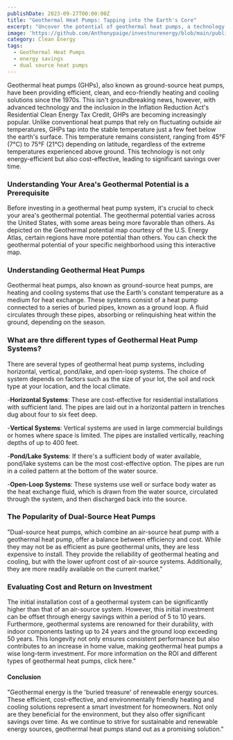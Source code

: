 ```yaml
---
publishDate: 2023-09-27T00:00:00Z
title: "Geothermal Heat Pumps: Tapping into the Earth's Core"
excerpt: "Uncover the potential of geothermal heat pumps, a technology that leverages the Earth's core temperature to heat and cool your home efficiently. Learn about the installation process, benefits, and how to make an informed decision."
image: 'https://github.com/Anthonypaige/investnurenergy/blob/main/public/images/cover-art/GEO-1-cover-art.png?raw=true'
category: Clean Energy
tags:
  - Geothermal Heat Pumps
  - energy savings
  - dual source heat pumps
---
```


Geothermal heat pumps (GHPs), also known as ground-source heat pumps, have been providing efficient, clean, and eco-friendly heating and cooling solutions since the 1970s. This isn't groundbreaking news, however, with advanced technology and the inclusion in the Inflation Reduction Act's Residential Clean Energy Tax Credit, GHPs are becoming increasingly popular. Unlike conventional heat pumps that rely on fluctuating outside air temperatures, GHPs tap into the stable temperature just a few feet below the earth's surface. This temperature remains consistent, ranging from 45°F (7°C) to 75°F (21°C) depending on latitude, regardless of the extreme temperatures experienced above ground. This technology is not only energy-efficient but also cost-effective, leading to significant savings over time.

### **Understanding Your Area's Geothermal Potential is a Prerequisite**

Before investing in a geothermal heat pump system, it's crucial to check your area's geothermal potential. The geothermal potential varies across the United States, with some areas being more favorable than others. As depicted on the Geothermal potential map courtesy of the U.S. Energy Atlas, certain regions have more potential than others. You can check the geothermal potential of your specific neighborhood using this interactive map.

### **Understanding Geothermal Heat Pumps**

Geothermal heat pumps, also known as ground-source heat pumps, are heating and cooling systems that use the Earth's constant temperature as a medium for heat exchange. These systems consist of a heat pump connected to a series of buried pipes, known as a ground loop. A fluid circulates through these pipes, absorbing or relinquishing heat within the ground, depending on the season.

### **What are thre different types of Geothermal Heat Pump Systems?**

There are several types of geothermal heat pump systems, including horizontal, vertical, pond/lake, and open-loop systems. The choice of system depends on factors such as the size of your lot, the soil and rock type at your location, and the local climate.

-**Horizontal Systems**: These are cost-effective for residential installations with sufficient land. The pipes are laid out in a horizontal pattern in trenches dug about four to six feet deep.

-**Vertical Systems**: Vertical systems are used in large commercial buildings or homes where space is limited. The pipes are installed vertically, reaching depths of up to 400 feet.

-**Pond/Lake Systems**: If there's a sufficient body of water available, pond/lake systems can be the most cost-effective option. The pipes are run in a coiled pattern at the bottom of the water source.

-**Open-Loop Systems**: These systems use well or surface body water as the heat exchange fluid, which is drawn from the water source, circulated through the system, and then discharged back into the source.

### **The Popularity of Dual-Source Heat Pumps**

"Dual-source heat pumps, which combine an air-source heat pump with a geothermal heat pump, offer a balance between efficiency and cost. While they may not be as efficient as pure geothermal units, they are less expensive to install. They provide the reliability of geothermal heating and cooling, but with the lower upfront cost of air-source systems. Additionally, they are more readily available on the current market."

### **Evaluating Cost and Return on Investment**

The initial installation cost of a geothermal system can be significantly higher than that of an air-source system. However, this initial investment can be offset through energy savings within a period of 5 to 10 years. Furthermore, geothermal systems are renowned for their durability, with indoor components lasting up to 24 years and the ground loop exceeding 50 years. This longevity not only ensures consistent performance but also contributes to an increase in home value, making geothermal heat pumps a wise long-term investment. For more information on the ROI and different types of geothermal heat pumps, click here."

#### **Conclusion**

"Geothermal energy is the 'buried treasure' of renewable energy sources. These efficient, cost-effective, and environmentally friendly heating and cooling solutions represent a smart investment for homeowners. Not only are they beneficial for the environment, but they also offer significant savings over time. As we continue to strive for sustainable and renewable energy sources, geothermal heat pumps stand out as a promising solution."
